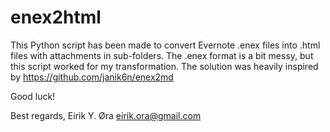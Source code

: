 # enex2html

This Python script has been made to convert Evernote .enex files into .html files with attachments in sub-folders.
The .enex format is a bit messy, but this script worked for my transformation.
The solution was heavily inspired by https://github.com/janik6n/enex2md

Good luck!

Best regards,
Eirik Y. Øra
eirik.ora@gmail.com
